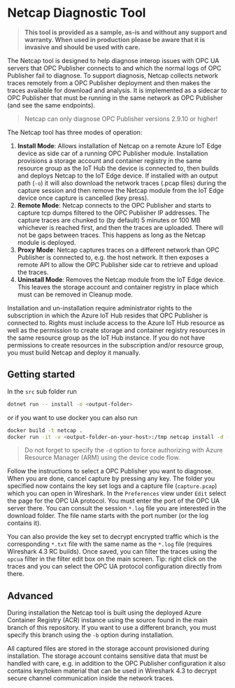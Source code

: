 # Netcap Diagnostic Tool

> **This tool is provided as a sample, as-is and without any support and warranty. When used in production please be aware that it is invasive and should be used with care.**

The Netcap tool is designed to help diagnose interop issues with OPC UA servers that OPC Publisher connects to and which the normal logs of OPC Publisher fail to diagnose.
To support diagnosis, Netcap collects network traces remotely from a OPC Publisher deployment and then makes the traces available for download and analysis. It is implemented as a sidecar to OPC Publisher that must be running in the same network as OPC Publisher (and see the same endpoints).

> Netcap can only diagnose OPC Publisher versions 2.9.10 or higher!

The Netcap tool has three modes of operation:

1. **Install Mode**: Allows installation of Netcap on a remote Azure IoT Edge device as side car of a running OPC Publisher module. Installation provisions a storage account and container registry in the same resource group as the IoT Hub the device is connected to, then builds and deploys Netcap to the IoT Edge device. If installed with an output path (`-o`) it will also download the network traces (.pcap files) during the capture session and then remove the Netcap module from the IoT Edge device once capture is cancelled (key press).
2. **Remote Mode**: Netcap connects to the OPC Publisher and starts to capture tcp dumps filtered to the OPC Publisher IP addresses. The capture traces are chunked to (by default) 5 minutes or 100 MB whichever is reached first, and then the traces are uploaded. There will not be gaps between traces. This happens as long as the Netcap module is deployed.
3. **Proxy Mode**: Netcap captures traces on a different network than OPC Publisher is connected to, e.g. the host network. It then exposes a remote API to allow the OPC Publisher side car to retrieve and upload the traces.
4. **Uninstall Mode**: Removes the Netcap module from the IoT Edge device. This leaves the storage account and container registry in place which must can be removed in Cleanup mode.

Installation and un-installation require administrator rights to the subscription in which the Azure IoT Hub resides that OPC Publisher is connected to. Rights must include access to the Azure IoT Hub resource as well as the permission to create storage and container registry resources in the same resource group as the IoT Hub instance. If you do not have permissions to create resources in the subscription and/or resource group, you must build Netcap and deploy it manually.

## Getting started

In the `src` sub folder run

``` bash
dotnet run -- install -o <output-folder>
```

or if you want to use docker you can also run

``` bash
docker build -t netcap .
docker run -it -v <output-folder-on-your-host>:/tmp netcap install -d -o /tmp
```

> Do not forget to specify the `-d` option to force authorizing with Azure Resource Manager (ARM) using the device code flow.

Follow the instructions to select a OPC Publisher you want to diagnose. When you are done, cancel capture by pressing any key. The folder you specified now contains the key set logs and a capture file (`capture.pcap`) which you can open in Wireshark. In the `Preferences` view under `Edit` select the page for the OPC UA protocol. You must enter the port of the OPC UA server there. You can consult the session `*.log` file you are interested in the download folder. The file name starts with the port number (or the log contains it).

You can also provide the key set to decrypt encrypted traffic which is the corresponding `*.txt` file with the same name as the `*.log` file (requires Wireshark 4.3 RC builds). Once saved, you can filter the traces using the `opcua` filter in the filter edit box on the main screen. Tip: right click on the traces and you can select the OPC UA protocol configuration directly from there.

## Advanced

During installation the Netcap tool is built using the deployed Azure Container Registry (ACR) instance using the source found in the main branch of this repository. If you want to use a different branch, you must specify this branch using the `-b` option during installation.

All captured files are stored in the storage account provisioned during installation. The storage account contains sensitive data that must be handled with care, e.g. in addition to the OPC Publisher configuration it also contains key/token material that can be used in Wireshark 4.3 to decrypt secure channel communication inside the network traces.
